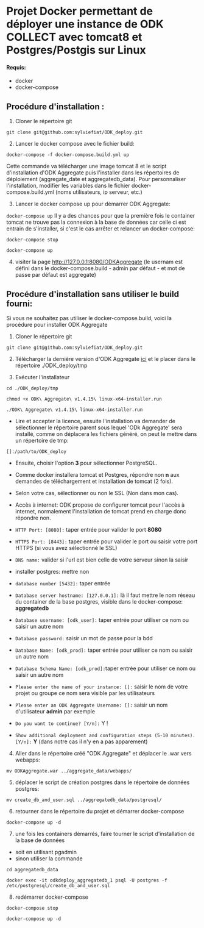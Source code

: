 # Projet Docker permettant de déployer une instance de ODK COLLECT avec tomcat8 et Postgres/Postgis sur Linux

#### Requis: ####
  - docker
  - docker-compose

## Procédure d'installation : ##

1. Cloner le répertoire git

`git clone git@github.com:sylviefiat/ODK_deploy.git`

2. Lancer le docker compose avec le fichier build:

`docker-compose -f docker-compose.build.yml up`

Cette commande va télécharger une image tomcat 8 et le script d'installation d'ODK Aggregate puis l'installer dans les répertoires de déploiement (aggregate_date et aggregatedb_data).
Pour personnaliser l'installation, modifier les variables dans le fichier docker-compose.build.yml (noms utilisateurs, ip serveur, etc.)

3. Lancer le docker compose up pour démarrer ODK Aggregate:

`docker-compose up`
Il y a des chances pour que la première fois le container tomcat ne trouve pas la connexion à la base de données car celle ci est entrain de s'installer, si c'est le cas arrêter et relancer un docker-compose:

`docker-compose stop`

`docker-compose up`

4. visiter la page http://127.0.0.1:8080/ODKAggregate (le usernam est défini dans le docker-compose.build - admin par défaut - et mot de passe par défaut est aggregate)


  
## Procédure d'installation sans utiliser le build fourni: ##
Si vous ne souhaitez pas utiliser le docker-compose.build, voici la procédure pour installer ODK Aggregate
 
1. Cloner le répertoire git 

`git clone git@github.com:sylviefiat/ODK_deploy.git`

2. Télécharger la dernière version d'ODK Aggregate [ici](https://opendatakit.org/downloads/download-info/odk-aggregate-linux-x64-installer-run/) et le placer dans le répertoire ./ODK_deploy/tmp

3. Exécuter l'installateur

`cd ./ODK_deploy/tmp`

`chmod +x ODK\ Aggregate\ v1.4.15\ linux-x64-installer.run`

`./ODK\ Aggregate\ v1.4.15\ linux-x64-installer.run`
 
 - Lire et accepter la licence, ensuite l'installation va demander de sélectionner le répertoire parent sous lequel 'ODk Aggregate' sera installé, comme on déplacera les fichiers généré, on peut le mettre dans un répertoire de tmp:
 
 `[]:/path/to/ODK_deploy`
 
 - Ensuite, choisir l'option **3** pour sélectionner PostgreSQL.
 
 - Comme docker installera tomcat et Postgres, répondre non **n** aux demandes de téléchargement et installation de tomcat (2 fois).
 
 - Selon votre cas, sélectionner ou non le SSL (Non dans mon cas).
 
 - Accès à internet: ODK propose de configurer tomcat pour l'accès à internet, normalement l'installation de tomcat prend en charge donc répondre non.
 
 - `HTTP Port: [8080]:` taper entrée pour valider le port **8080**
 
 - `HTTPS Port: [8443]:` taper entrée pour valider le port ou saisir votre port HTTPS (si vous avez sélectionné le SSL)
 
 - `DNS name:` valider si l'url est bien celle de votre serveur sinon la saisir
 
 - installer postgres: mettre non
 
 - `database number [5432]:` taper entrée
 
 - `Database server hostname: [127.0.0.1]:` là il faut mettre le nom réseau du container de la base postgres, visible dans le docker-compose: **aggregatedb**
 
 - `Database username: [odk_user]:` taper entrée pour utiliser ce nom ou saisir un autre nom
 
 - `Database password:` saisir un mot de passe pour la bdd
 
 - `Database Name: [odk_prod]:` taper entrée pour utiliser ce nom ou saisir un autre nom
 
 - `Database Schema Name: [odk_prod]:`taper entrée pour utiliser ce nom ou saisir un autre nom
 
 - `Please enter the name of your instance: []:` saisir le nom de votre projet ou groupe ce nom sera visible par les utilisateurs
 
 - `Please enter an ODK Aggregate Username: []:` saisir un nom d'utilisateur **admin** par exemple
 
 - `Do you want to continue? [Y/n]:` Y !
 
 - `Show additional deployment and
 configuration steps (5-10 minutes). [Y/n]:` **Y** (dans notre cas il n'y en a pas apparement)

4. Aller dans le répertoire créé "ODK Aggregate" et déplacer le .war vers webapps:

`mv ODKAggregate.war ../aggregate_data/webapps/`

5. déplacer le script de création postgres dans le répertoire de données postgres:

`mv create_db_and_user.sql ../aggregatedb_data/postgresql/`

6. retourner dans le répertoire du projet et démarrer docker-compose

`docker-compose up -d`

7. une fois les containers démarrés, faire tourner le script d'installation de la base de données
  - soit en utilisant pgadmin
  - sinon utiliser la commande
  
  `cd aggregatedb_data`
  
  `docker exec -it odkdeploy_aggregatedb_1 psql -U postgres -f /etc/postgresql/create_db_and_user.sql`
  
8. redémarrer docker-compose

`docker-compose stop`

`docker-compose up -d`
 
 
 

